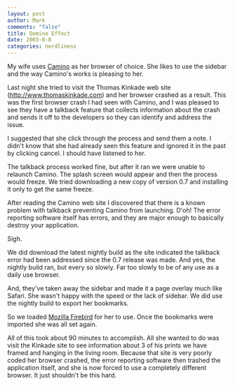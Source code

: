 ```yaml
--- 
layout: post
author: Mark
comments: "false"
title: Domino Effect
date: 2003-8-8
categories: nerdliness
---
```

My wife uses <a href="http://www.mozilla.org/projects/camino/">Camino</a> as her browser of choice. She likes to use the sidebar and the way Camino's works is pleasing to her.

Last night she tried to visit the Thomas Kinkade web site (http://www.thomaskinkade.com) and her browser crashed as a result. This was the first browser crash I had seen with Camino, and I was pleased to see they have a talkback feature that collects information about the crash and sends it off to the developers so they can identify and address the issue.

I suggested that she click through the process and send them a note. I didn't know that she had already seen this feature and ignored it in the past by clicking cancel. I should have listened to her.

The talkback process worked fine, but after it ran we were unable to relaunch Camino. The splash screen would appear and then the process would freeze. We tried downloading a new copy of version 0.7 and installing it only to get the same freeze.

After reading the Camino web site I discovered that there is a known problem with talkback preventing Camino from launching. D'oh! The error reporting software itself has errors, and they are major enough to basically destroy your application.

Sigh.

We did download the latest nightly build as the site indicated the talkback error had been addressed since the 0.7 release was made. And yes, the nightly build ran, but every so slowly. Far too slowly to be of any use as a daily use browser.

And, they've taken away the sidebar and made it a page overlay much like Safari. She wasn't happy with the speed or the lack of sidebar. We did use the nightly build to export her bookmarks.

So we loaded <a href="http://www.mozilla.org/products/firebird/">Mozilla Firebird</a> for her to use. Once the bookmarks were imported she was all set again.

All of this took about 90 minutes to accomplish. All she wanted to do was visit the Kinkade site to see information about 3 of his prints we have framed and hanging in the living room. Because that site is very poorly coded her browser crashed, the error reporting software then trashed the application itself, and she is now forced to use a completely different browser. It just shouldn't be this hard.
